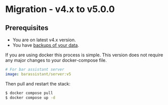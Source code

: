 # Migration - v4.x to v5.0.0

## Prerequisites

- You are on latest v4.x version.
- You have [backups of your data](../faq.md#how-do-i-backup-my-data).

If you are using docker this process is simple. This version does not require any major changes to your docker-compose file.

``` yaml
# For bar assistant server
image: barassistant/server:v5
```

Then pull and restart the stack:

``` bash
$ docker compose pull
$ docker compose up -d
```
